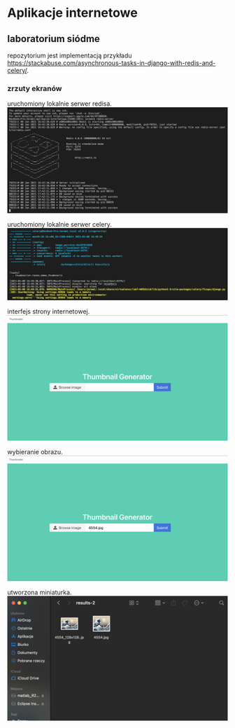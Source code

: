 # Aplikacje internetowe

## laboratorium siódme

repozytorium jest implementacją przykładu https://stackabuse.com/asynchronous-tasks-in-django-with-redis-and-celery/.

### zrzuty ekranów

uruchomiony lokalnie serwer redisa.
![strona logowania](./screenshots/redis.png)

uruchomiony lokalnie serwer celery.
![strona logowania](./screenshots/celery.png)

interfejs strony internetowej.
![strona logowania](./screenshots/interfejs.png)

wybieranie obrazu.
![strona logowania](./screenshots/wybrany_obraz.png)

utworzona miniaturka.
![strona logowania](./screenshots/miniaturka.png)
